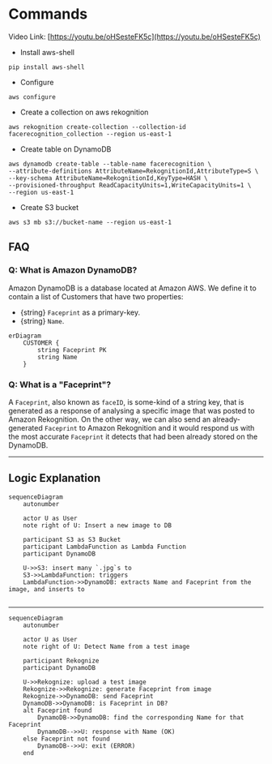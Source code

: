 # Commands

Video Link: [https://youtu.be/oHSesteFK5c](https://youtu.be/oHSesteFK5c)


- Install aws-shell
```
pip install aws-shell
```

- Configure
```
aws configure
```

- Create a collection on aws rekognition
```
aws rekognition create-collection --collection-id facerecognition_collection --region us-east-1
```

- Create table on DynamoDB
```
aws dynamodb create-table --table-name facerecognition \
--attribute-definitions AttributeName=RekognitionId,AttributeType=S \
--key-schema AttributeName=RekognitionId,KeyType=HASH \
--provisioned-throughput ReadCapacityUnits=1,WriteCapacityUnits=1 \
--region us-east-1
```

- Create S3 bucket
```
aws s3 mb s3://bucket-name --region us-east-1
```

## FAQ

### Q: What is Amazon DynamoDB?

Amazon DynamoDB is a database located at Amazon AWS.
We define it to contain a list of Customers that have two properties:
- {string} `Faceprint` as a primary-key.
- {string} `Name`.

```mermaid
erDiagram
    CUSTOMER {
        string Faceprint PK
        string Name
    }
```

### Q: What is a "Faceprint"?

A `Faceprint`, also known as `faceID`, is some-kind of a string key, that is
generated as a response of analysing a specific image that was posted to
Amazon Rekognition. On the other way, we can also send an already-generated
`Faceprint` to Amazon Rekognition and it would respond us with the most
accurate `Faceprint` it detects that had been already stored on the DynamoDB.

---

## Logic Explanation

```mermaid
sequenceDiagram
    autonumber
    
    actor U as User
    note right of U: Insert a new image to DB
        
    participant S3 as S3 Bucket
    participant LambdaFunction as Lambda Function
    participant DynamoDB
    
    U->>S3: insert many `.jpg`s to
    S3->>LambdaFunction: triggers
    LambdaFunction->>DynamoDB: extracts Name and Faceprint from the image, and inserts to
    
```

---

```mermaid
sequenceDiagram
    autonumber
    
    actor U as User
    note right of U: Detect Name from a test image
    
    participant Rekognize
    participant DynamoDB    
    
    U->>Rekognize: upload a test image
    Rekognize->>Rekognize: generate Faceprint from image
    Rekognize->>DynamoDB: send Faceprint
    DynamoDB->>DynamoDB: is Faceprint in DB?
    alt Faceprint found
        DynamoDB->>DynamoDB: find the corresponding Name for that Faceprint
        DynamoDB-->>U: response with Name (OK)
    else Faceprint not found
        DynamoDB-->>U: exit (ERROR)
    end
```
